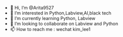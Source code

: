 - 👋 Hi, I’m @Arita9527
- 👀 I’m interested in Python,Labview,AI,black tech
- 🌱 I’m currently learning Python, Labview
- 💞️ I’m looking to collaborate on Labview and Python
- 📫 How to reach me : wechat kim_lee1

<!---
Arita9527/Arita9527 is a ✨ special ✨ repository because its `README.md` (this file) appears on your GitHub profile.
You can click the Preview link to take a look at your changes.
--->

